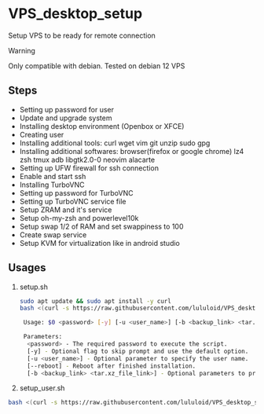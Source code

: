 # VPS_desktop_setup

Setup VPS to be ready for remote connection

> [!WARNING]
> Only compatible with debian. Tested on debian 12 VPS

## Steps

- Setting up password for user
- Update and upgrade system
- Installing desktop environment (Openbox or XFCE)
- Creating user
- Installing additional tools: curl wget vim git unzip sudo gpg
- Installing additional softwares: browser(firefox or google chrome) lz4 zsh tmux adb libgtk2.0-0 neovim alacarte
- Setting up UFW firewall for ssh connection
- Enable and start ssh
- Installing TurboVNC
- Setting up password for TurboVNC
- Setting up TurboVNC service file
- Setup ZRAM and it's service
- Setup oh-my-zsh and powerlevel10k
- Setup swap 1/2 of RAM and set swappiness to 100
- Create swap service
- Setup KVM for virtualization like in android studio

## Usages

1. setup.sh

   ```bash
   sudo apt update && sudo apt install -y curl
   bash <(curl -s https://raw.githubusercontent.com/lululoid/VPS_desktop_setup/refs/heads/main/setup.sh) <your_password> [-y] [-u <user_name>] [-b <backup_link> <tar.xz_file_link>] [--reboot]

    Usage: $0 <password> [-y] [-u <user_name>] [-b <backup_link> <tar.xz_file_link>] [--reboot]

    Parameters:
     <password> - The required password to execute the script.
     [-y] - Optional flag to skip prompt and use the default option.
     [-u <user_name>] - Optional parameter to specify the user name.
     [--reboot] - Reboot after finished installation.
     [-b <backup_link> <tar.xz_file_link>] - Optional parameters to provide a backup link and the tar.xz file link.
   ```

1. setup_user.sh

```bash
bash <(curl -s https://raw.githubusercontent.com/lululoid/VPS_desktop_setup/refs/heads/main/setup_user.sh)
```
